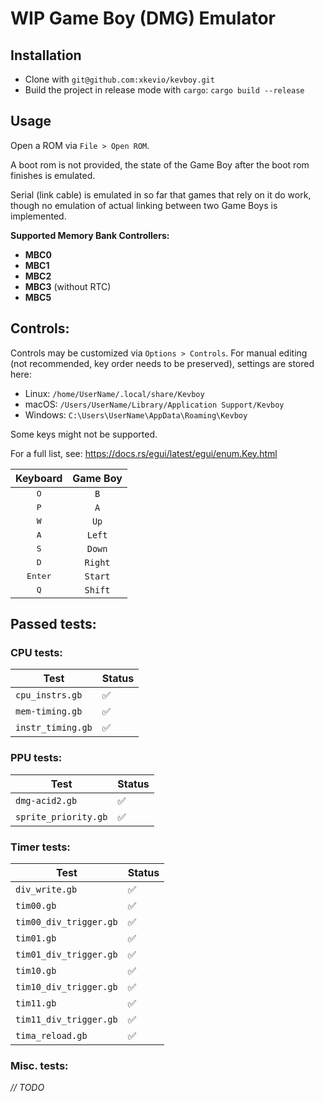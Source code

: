 # WIP Game Boy (DMG) Emulator

## Installation

- Clone with `git@github.com:xkevio/kevboy.git`
- Build the project in release mode with `cargo`: `cargo build --release`

## Usage

Open a ROM via `File > Open ROM`.

A boot rom is not provided, the state of the Game Boy after the boot rom finishes is emulated.

Serial (link cable) is emulated in so far that games that rely on it do work, though no emulation of actual linking between two Game Boys is implemented.

**Supported Memory Bank Controllers:**

- **MBC0**
- **MBC1**
- **MBC2**
- **MBC3** (without RTC)
- **MBC5**

## Controls:

Controls may be customized via `Options > Controls`. For manual editing (not recommended, key order needs to be preserved), settings are stored here:

- Linux: `/home/UserName/.local/share/Kevboy`
- macOS: `/Users/UserName/Library/Application Support/Kevboy`
- Windows: `C:\Users\UserName\AppData\Roaming\Kevboy`

Some keys might not be supported.

For a full list, see: https://docs.rs/egui/latest/egui/enum.Key.html

|   **Keyboard**   | **Game Boy** |
|:----------------:|:------------:|
| <kbd>O</kbd>     | `B`          |
| <kbd>P</kbd>     | `A`          |
| <kbd>W</kbd>     | `Up`         |
| <kbd>A</kbd>     | `Left`       |
| <kbd>S</kbd>     | `Down`       |
| <kbd>D</kbd>     | `Right`      |
| <kbd>Enter</kbd> | `Start`      |
| <kbd>Q</kbd>     | `Shift`      |

## Passed tests:

### CPU tests:

| Test              | Status |
|-------------------|--------|
| `cpu_instrs.gb`   | ✅     |
| `mem-timing.gb`   | ✅     |
| `instr_timing.gb` | ✅     |

### PPU tests:

| Test              | Status |
|-------------------|--------|
| `dmg-acid2.gb`   | ✅     |
| `sprite_priority.gb`   | ✅     |

### Timer tests:

| Test                   | Status |
|------------------------|--------|
| `div_write.gb`         | ✅      |
| `tim00.gb`             | ✅      |
| `tim00_div_trigger.gb` | ✅      |
| `tim01.gb`             | ✅       |
| `tim01_div_trigger.gb` | ✅       |
| `tim10.gb`             | ✅       |
| `tim10_div_trigger.gb` | ✅       |
| `tim11.gb`             | ✅       |
| `tim11_div_trigger.gb` | ✅       |
| `tima_reload.gb`       | ✅       |

### Misc. tests:

*// TODO*

